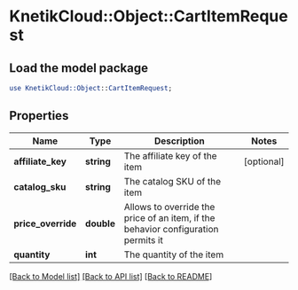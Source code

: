# KnetikCloud::Object::CartItemRequest

## Load the model package
```perl
use KnetikCloud::Object::CartItemRequest;
```

## Properties
Name | Type | Description | Notes
------------ | ------------- | ------------- | -------------
**affiliate_key** | **string** | The affiliate key of the item | [optional] 
**catalog_sku** | **string** | The catalog SKU of the item | 
**price_override** | **double** | Allows to override the price of an item, if the behavior configuration permits it | 
**quantity** | **int** | The quantity of the item | 

[[Back to Model list]](../README.md#documentation-for-models) [[Back to API list]](../README.md#documentation-for-api-endpoints) [[Back to README]](../README.md)


